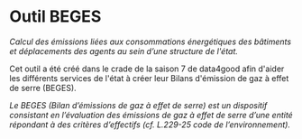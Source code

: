 # Outil BEGES

_Calcul des émissions liées aux consommations énergétiques des bâtiments et déplacements des agents au sein d’une structure de l'état._

Cet outil a été créé dans le crade de la saison 7 de data4good afin d'aider les différents services de l'état à créer leur Bilans d'émission de gaz à effet de serre (BEGES).

*Le BEGES (Bilan d’émissions de gaz à effet de serre) est un dispositif consistant en l’évaluation des émissions de gaz à effet de serre d’une entité répondant à des critères d’effectifs (cf. L.229-25 code de l’environnement).*

